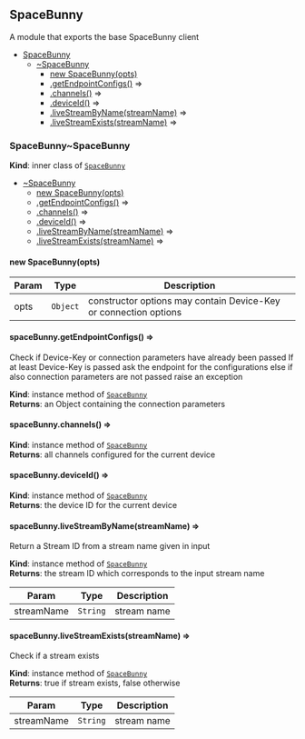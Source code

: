 <a name="module_SpaceBunny"></a>

## SpaceBunny
A module that exports the base SpaceBunny client


* [SpaceBunny](#module_SpaceBunny)
    * [~SpaceBunny](#module_SpaceBunny..SpaceBunny)
        * [new SpaceBunny(opts)](#new_module_SpaceBunny..SpaceBunny_new)
        * [.getEndpointConfigs()](#module_SpaceBunny..SpaceBunny+getEndpointConfigs) ⇒
        * [.channels()](#module_SpaceBunny..SpaceBunny+channels) ⇒
        * [.deviceId()](#module_SpaceBunny..SpaceBunny+deviceId) ⇒
        * [.liveStreamByName(streamName)](#module_SpaceBunny..SpaceBunny+liveStreamByName) ⇒
        * [.liveStreamExists(streamName)](#module_SpaceBunny..SpaceBunny+liveStreamExists) ⇒

<a name="module_SpaceBunny..SpaceBunny"></a>

### SpaceBunny~SpaceBunny
**Kind**: inner class of <code>[SpaceBunny](#module_SpaceBunny)</code>  

* [~SpaceBunny](#module_SpaceBunny..SpaceBunny)
    * [new SpaceBunny(opts)](#new_module_SpaceBunny..SpaceBunny_new)
    * [.getEndpointConfigs()](#module_SpaceBunny..SpaceBunny+getEndpointConfigs) ⇒
    * [.channels()](#module_SpaceBunny..SpaceBunny+channels) ⇒
    * [.deviceId()](#module_SpaceBunny..SpaceBunny+deviceId) ⇒
    * [.liveStreamByName(streamName)](#module_SpaceBunny..SpaceBunny+liveStreamByName) ⇒
    * [.liveStreamExists(streamName)](#module_SpaceBunny..SpaceBunny+liveStreamExists) ⇒

<a name="new_module_SpaceBunny..SpaceBunny_new"></a>

#### new SpaceBunny(opts)

| Param | Type | Description |
| --- | --- | --- |
| opts | <code>Object</code> | constructor options may contain Device-Key or connection options |

<a name="module_SpaceBunny..SpaceBunny+getEndpointConfigs"></a>

#### spaceBunny.getEndpointConfigs() ⇒
Check if Device-Key or connection parameters have already been passed
If at least Device-Key is passed ask the endpoint for the configurations
else if also connection parameters are not passed raise an exception

**Kind**: instance method of <code>[SpaceBunny](#module_SpaceBunny..SpaceBunny)</code>  
**Returns**: an Object containing the connection parameters  
<a name="module_SpaceBunny..SpaceBunny+channels"></a>

#### spaceBunny.channels() ⇒
**Kind**: instance method of <code>[SpaceBunny](#module_SpaceBunny..SpaceBunny)</code>  
**Returns**: all channels configured for the current device  
<a name="module_SpaceBunny..SpaceBunny+deviceId"></a>

#### spaceBunny.deviceId() ⇒
**Kind**: instance method of <code>[SpaceBunny](#module_SpaceBunny..SpaceBunny)</code>  
**Returns**: the device ID for the current device  
<a name="module_SpaceBunny..SpaceBunny+liveStreamByName"></a>

#### spaceBunny.liveStreamByName(streamName) ⇒
Return a Stream ID from a stream name given in input

**Kind**: instance method of <code>[SpaceBunny](#module_SpaceBunny..SpaceBunny)</code>  
**Returns**: the stream ID which corresponds to the input stream name  

| Param | Type | Description |
| --- | --- | --- |
| streamName | <code>String</code> | stream name |

<a name="module_SpaceBunny..SpaceBunny+liveStreamExists"></a>

#### spaceBunny.liveStreamExists(streamName) ⇒
Check if a stream exists

**Kind**: instance method of <code>[SpaceBunny](#module_SpaceBunny..SpaceBunny)</code>  
**Returns**: true if stream exists, false otherwise  

| Param | Type | Description |
| --- | --- | --- |
| streamName | <code>String</code> | stream name |

